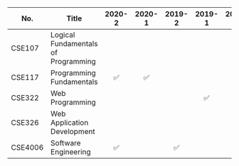 | No.     | Title                               | 2020-2 | 2020-1 | 2019-2 | 2019-1 | 2018-2 | 2018-1 | 2017-2 | 2017-1 |
| ------- | ----------------------------------- | :----: | :----: | :----: | :----: | :----: | :----: | :----: | :----: |
| CSE107  | Logical Fundamentals of Programming |        |        |        |        |        |        |   ✅    |        |
| CSE117  | Programming Fundamentals            |   ✅    |   ✅    |        |        |   ✅    |        |        |        |
| CSE322  | Web Programming                     |        |        |        |   ✅    |        |        |        |        |
| CSE326  | Web Application Development         |        |        |        |        |        |   ✅    |        |        |
| CSE4006 | Software Engineering                |   ✅    |        |   ✅    |        |        |        |        |   ✅    |